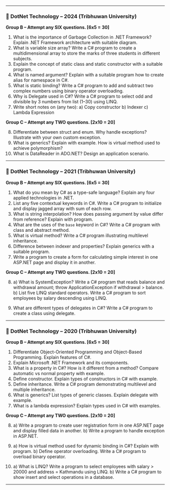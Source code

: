 

---

### 📘 **DotNet Technology – 2024 (Tribhuwan University)**

**Group B – Attempt any SIX questions. \[6x5 = 30]**

1. What is the importance of Garbage Collection in .NET Framework? Explain .NET Framework architecture with suitable diagram.
2. What is variable size array? Write a C# program to create a multidimensional array to store the marks of three students in different subjects.
3. Explain the concept of static class and static constructor with a suitable program.
4. What is named argument? Explain with a suitable program how to create alias for namespace in C#.
5. What is static binding? Write a C# program to add and subtract two complex numbers using binary operator overloading.
6. Why is Delegate used in C#? Write a C# program to select odd and divisible by 3 numbers from list (1–30) using LINQ.
7. Write short notes on (any two):
   a) Copy constructor
   b) Indexer
   c) Lambda Expression

**Group C – Attempt any TWO questions. \[2x10 = 20]**

8. Differentiate between struct and enum. Why handle exceptions? Illustrate with your own custom exception.
9. What is generics? Explain with example. How is virtual method used to achieve polymorphism?
10. What is DataReader in ADO.NET? Design an application scenario.

---

### 📘 **DotNet Technology – 2021 (Tribhuwan University)**

**Group B – Attempt any SIX questions. \[6x5 = 30]**

1. What do you mean by C# as a type-safe language? Explain any four applied technologies in .NET.
2. List any five contextual keywords in C#. Write a C# program to initialize and display jagged array with sum of each row.
3. What is string interpolation? How does passing argument by value differ from reference? Explain with program.
4. What are the uses of the `base` keyword in C#? Write a C# program with class and abstract method.
5. What is virtual method? Write a C# program illustrating multilevel inheritance.
6. Difference between indexer and properties? Explain generics with a suitable program.
7. Write a program to create a form for calculating simple interest in one ASP.NET page and display it in another.

**Group C – Attempt any TWO questions. \[2x10 = 20]**

8. a) What is SystemException? Write a C# program that reads balance and withdrawal amount; throw ApplicationException if withdrawal > balance.
   b) List five LINQ standard operators. Write a C# program to sort employees by salary descending using LINQ.

9. What are different types of delegates in C#? Write a C# program to create a class using delegate.

---

### 📘 **DotNet Technology – 2020 (Tribhuwan University)**

**Group B – Attempt any SIX questions. \[6x5 = 30]**

1. Differentiate Object-Oriented Programming and Object-Based Programming. Explain features of C#.
2. Explain Microsoft .NET Framework and its components.
3. What is a property in C#? How is it different from a method? Compare automatic vs normal property with example.
4. Define constructor. Explain types of constructors in C# with example.
5. Define inheritance. Write a C# program demonstrating multilevel and multiple inheritance.
6. What is generics? List types of generic classes. Explain delegate with example.
7. What is a lambda expression? Explain types used in C# with examples.

**Group C – Attempt any TWO questions. \[2x10 = 20]**

8. a) Write a program to create user registration form in one ASP.NET page and display filled data in another.
   b) Write a program to handle exception in ASP.NET.

9. a) How is virtual method used for dynamic binding in C#? Explain with program.
   b) Define operator overloading. Write a C# program to overload binary operator.
   
10. a) What is LINQ? Write a program to select employees with salary > 20000 and address = Kathmandu using LINQ.
    b) Write a C# program to show insert and select operations in a database.

---
